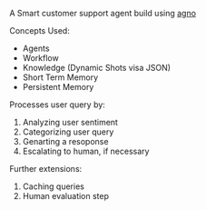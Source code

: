 A Smart customer support agent build using [agno](https://github.com/agno-agi/agno)

Concepts Used:
- Agents
- Workflow
- Knowledge (Dynamic Shots visa JSON) 
- Short Term Memory
- Persistent Memory


Processes user query by:

1. Analyzing user sentiment
2. Categorizing user query
3. Genarting a resoponse
4. Escalating to human, if necessary

Further extensions:
1. Caching queries
2. Human evaluation step
